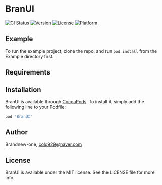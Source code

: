 # BranUI

[![CI Status](https://img.shields.io/travis/Brandnew-one/BranUI.svg?style=flat)](https://travis-ci.org/Brandnew-one/BranUI)
[![Version](https://img.shields.io/cocoapods/v/BranUI.svg?style=flat)](https://cocoapods.org/pods/BranUI)
[![License](https://img.shields.io/cocoapods/l/BranUI.svg?style=flat)](https://cocoapods.org/pods/BranUI)
[![Platform](https://img.shields.io/cocoapods/p/BranUI.svg?style=flat)](https://cocoapods.org/pods/BranUI)

## Example

To run the example project, clone the repo, and run `pod install` from the Example directory first.

## Requirements

## Installation

BranUI is available through [CocoaPods](https://cocoapods.org). To install
it, simply add the following line to your Podfile:

```ruby
pod 'BranUI'
```

## Author

Brandnew-one, cold929@naver.com

## License

BranUI is available under the MIT license. See the LICENSE file for more info.
